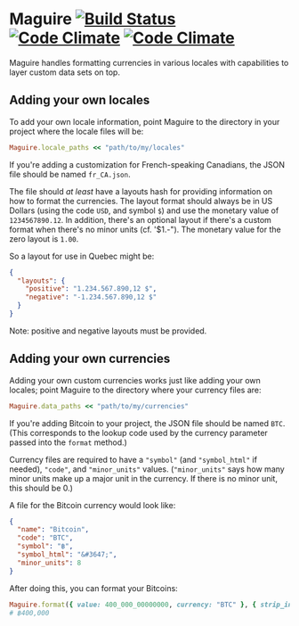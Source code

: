 # Maguire [![Build Status](https://next.travis-ci.org/paddle8/maguire.svg)](https://next.travis-ci.org/paddle8/maguire) [![Code Climate](https://codeclimate.com/github/paddle8/maguire.png)](https://codeclimate.com/github/paddle8/maguire) [![Code Climate](https://codeclimate.com/github/paddle8/maguire/coverage.png)](https://codeclimate.com/github/paddle8/maguire)

Maguire handles formatting currencies in various locales with capabilities to layer custom data sets on top.

## Adding your own locales

To add your own locale information, point Maguire to the directory in your project where the locale files will be:

```ruby
Maguire.locale_paths << "path/to/my/locales"
```

If you're adding a customization for French-speaking Canadians, the JSON file should be named `fr_CA.json`.

The file should *at least* have a layouts hash for providing information on how to format the currencies. The layout format should always be in US Dollars (using the code `USD`, and symbol `$`) and use the monetary value of `1234567890.12`. In addition, there's an optional layout if there's a custom format when there's no minor units (cf. '$1.-"). The monetary value for the zero layout is `1.00`.

So a layout for use in Quebec might be:

```json
{
  "layouts": {
    "positive": "1.234.567.890,12 $",
    "negative": "-1.234.567.890,12 $"
  }
}
```

Note: positive and negative layouts must be provided.

## Adding your own currencies

Adding your own custom currencies works just like adding your own locales; point Maguire to the directory where your currency files are:

```ruby
Maguire.data_paths << "path/to/my/currencies"
```

If you're adding Bitcoin to your project, the JSON file should be named `BTC`. (This corresponds to the lookup code used by the currency parameter passed into the `format` method.)

Currency files are required to have a `"symbol"` (and `"symbol_html"` if needed), `"code"`, and `"minor_units"` values. (`"minor_units"` says how many minor units make up a major unit in the currency. If there is no minor unit, this should be 0.)

A file for the Bitcoin currency would look like:

```json
{
  "name": "Bitcoin",
  "code": "BTC",
  "symbol": "฿",
  "symbol_html": "&#3647;",
  "minor_units": 8
}
```

After doing this, you can format your Bitcoins:

```ruby
Maguire.format({ value: 400_000_00000000, currency: "BTC" }, { strip_insignificant_zeros: true })
# ฿400,000
```
